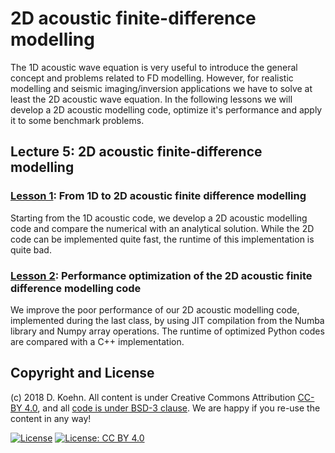 # 2D acoustic finite-difference modelling

The 1D acoustic wave equation is very useful to introduce the general concept and problems related to FD modelling. However, for realistic modelling and seismic imaging/inversion applications we have to solve at least the 2D 
acoustic wave equation. In the following lessons we will develop a 2D acoustic modelling code, optimize it's performance and apply it to some benchmark problems. 

## Lecture 5: 2D acoustic finite-difference modelling

### [Lesson 1](http://nbviewer.ipython.org/urls/github.com/daniel-koehn/Theory-of-seismic-waves-II/tree/master/05_2D_acoustic_FD_modelling/1_From_1D_to_2D_acoustic_FD_modelling_final.ipynb): From 1D to 2D acoustic finite difference modelling

Starting from the 1D acoustic code, we develop a 2D acoustic modelling code and compare the numerical with an analytical solution. While the 2D code can be implemented quite fast, the runtime of this implementation is quite bad.

### [Lesson 2](http://nbviewer.ipython.org/urls/github.com/daniel-koehn/Theory-of-seismic-waves-II/tree/master/05_2D_acoustic_FD_modelling/2_Optimizing_fdac2d_code.ipynb): Performance optimization of the 2D acoustic finite difference modelling code

We improve the poor performance of our 2D acoustic modelling code, implemented during the last class, by using JIT compilation from the Numba library and Numpy array operations. The runtime of optimized Python codes are compared 
with a C++ implementation.

## Copyright and License

(c) 2018 D. Koehn. All content is under Creative Commons Attribution [CC-BY 4.0](https://creativecommons.org/licenses/by/4.0/legalcode.txt), and all [code is under BSD-3 clause](https://github.com/engineersCode/EngComp/blob/master/LICENSE). We are happy if you re-use the content in any way!

[![License](https://img.shields.io/badge/License-BSD%203--Clause-blue.svg)](https://opensource.org/licenses/BSD-3-Clause) [![License: CC BY 4.0](https://img.shields.io/badge/License-CC%20BY%204.0-lightgrey.svg)](https://creativecommons.org/licenses/by/4.0/)
